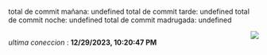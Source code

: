 total de commit mañana: undefined 
total de commit tarde: undefined 
total de commit noche: undefined 
total de commit madrugada: undefined 

<div style="display: flex; justify-content: space-between;">
 <p align="right"><i>ultima coneccion</i> : <b>12/29/2023, 10:20:47 PM</b></p> 
 <img src="https://img.shields.io/badge/GitHub%20Action%20Status-Online-brightgreen?style=flat&logo=githubactions&logoColor=%23ffffff&labelColor=%23181717&color=%232088FF" />
</div>



